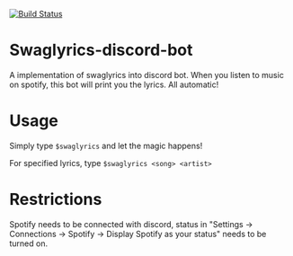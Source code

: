 [![Build Status](https://travis-ci.com/flabbet/Swaglyrics-discord-bot.svg?branch=master)](https://travis-ci.com/flabbet/Swaglyrics-discord-bot)

# Swaglyrics-discord-bot
A implementation of swaglyrics into discord bot. When you listen to music on spotify, this bot will print you the lyrics. All automatic!

# Usage

Simply type `$swaglyrics` and let the magic happens!

For specified lyrics, type `$swaglyrics <song> <artist>`

# Restrictions

Spotify needs to be connected with discord, status in "Settings -> Connections -> Spotify -> Display Spotify as your status" needs to be turned on.
